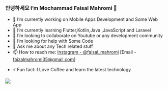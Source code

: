 ### 안녕하세요 I’m Mochammad Faisal Mahromi  👋


<!-- **faisal-t/faisal-t** is a ✨ _special_ ✨ repository because its `README.md` (this file) appears on your GitHub profile.

Here are some ideas to get you started: -->

- 🔭 I’m currently working on Mobile Apps Development and Some Web App
- 🌱 I’m currently learning Flutter,Kotlin,Java ,JavaScript and Laravel
- 👯 I’m looking to collaborate on Youtube or any development community
- 🤔 I’m looking for help with Some Code 
- 💬 Ask me about any Tech related stuff
- 📫 How to reach me: [Instagram - @faisal_mahromi](https://www.instagram.com/faisal_mahromi/) [Email - faizalmahromi35@gmail.com]
<!-- - 😄 Pronouns: ... -->
- ⚡ Fun fact: I Love Coffee and learn the latest technology

<img src = "https://github-readme-stats.vercel.app/api?username=faisal-t&&show_icons=true&title_color=ffffff&icon_color=bb2acf&text_color=daf7dc&bg_color=191919"></img>
